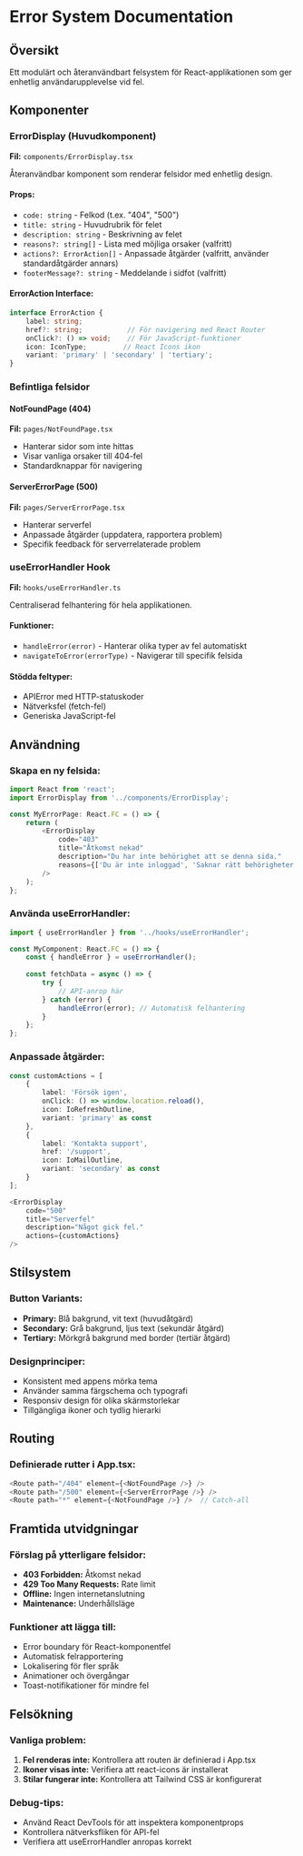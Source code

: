 # Error System Documentation

## Översikt
Ett modulärt och återanvändbart felsystem för React-applikationen som ger enhetlig användarupplevelse vid fel.

## Komponenter

### ErrorDisplay (Huvudkomponent)
**Fil:** `components/ErrorDisplay.tsx`

Återanvändbar komponent som renderar felsidor med enhetlig design.

#### Props:
- `code: string` - Felkod (t.ex. "404", "500")
- `title: string` - Huvudrubrik för felet
- `description: string` - Beskrivning av felet
- `reasons?: string[]` - Lista med möjliga orsaker (valfritt)
- `actions?: ErrorAction[]` - Anpassade åtgärder (valfritt, använder standardåtgärder annars)
- `footerMessage?: string` - Meddelande i sidfot (valfritt)

#### ErrorAction Interface:
```typescript
interface ErrorAction {
    label: string;
    href?: string;           // För navigering med React Router
    onClick?: () => void;    // För JavaScript-funktioner
    icon: IconType;         // React Icons ikon
    variant: 'primary' | 'secondary' | 'tertiary';
}
```

### Befintliga felsidor

#### NotFoundPage (404)
**Fil:** `pages/NotFoundPage.tsx`
- Hanterar sidor som inte hittas
- Visar vanliga orsaker till 404-fel
- Standardknappar för navigering

#### ServerErrorPage (500)
**Fil:** `pages/ServerErrorPage.tsx`
- Hanterar serverfel
- Anpassade åtgärder (uppdatera, rapportera problem)
- Specifik feedback för serverrelaterade problem

### useErrorHandler Hook
**Fil:** `hooks/useErrorHandler.ts`

Centraliserad felhantering för hela applikationen.

#### Funktioner:
- `handleError(error)` - Hanterar olika typer av fel automatiskt
- `navigateToError(errorType)` - Navigerar till specifik felsida

#### Stödda feltyper:
- APIError med HTTP-statuskoder
- Nätverksfel (fetch-fel)
- Generiska JavaScript-fel

## Användning

### Skapa en ny felsida:

```typescript
import React from 'react';
import ErrorDisplay from '../components/ErrorDisplay';

const MyErrorPage: React.FC = () => {
    return (
        <ErrorDisplay
            code="403"
            title="Åtkomst nekad"
            description="Du har inte behörighet att se denna sida."
            reasons={['Du är inte inloggad', 'Saknar rätt behörigheter']}
        />
    );
};
```

### Använda useErrorHandler:

```typescript
import { useErrorHandler } from '../hooks/useErrorHandler';

const MyComponent: React.FC = () => {
    const { handleError } = useErrorHandler();
    
    const fetchData = async () => {
        try {
            // API-anrop här
        } catch (error) {
            handleError(error); // Automatisk felhantering
        }
    };
};
```

### Anpassade åtgärder:

```typescript
const customActions = [
    {
        label: 'Försök igen',
        onClick: () => window.location.reload(),
        icon: IoRefreshOutline,
        variant: 'primary' as const
    },
    {
        label: 'Kontakta support',
        href: '/support',
        icon: IoMailOutline,
        variant: 'secondary' as const
    }
];

<ErrorDisplay
    code="500"
    title="Serverfel"
    description="Något gick fel."
    actions={customActions}
/>
```

## Stilsystem

### Button Variants:
- **Primary:** Blå bakgrund, vit text (huvudåtgärd)
- **Secondary:** Grå bakgrund, ljus text (sekundär åtgärd)
- **Tertiary:** Mörkgrå bakgrund med border (tertiär åtgärd)

### Designprinciper:
- Konsistent med appens mörka tema
- Använder samma färgschema och typografi
- Responsiv design för olika skärmstorlekar
- Tillgängliga ikoner och tydlig hierarki

## Routing

### Definierade rutter i App.tsx:
```typescript
<Route path="/404" element={<NotFoundPage />} />
<Route path="/500" element={<ServerErrorPage />} />
<Route path="*" element={<NotFoundPage />} />  // Catch-all
```

## Framtida utvidgningar

### Förslag på ytterligare felsidor:
- **403 Forbidden:** Åtkomst nekad
- **429 Too Many Requests:** Rate limit
- **Offline:** Ingen internetanslutning
- **Maintenance:** Underhållsläge

### Funktioner att lägga till:
- Error boundary för React-komponentfel
- Automatisk felrapportering
- Lokalisering för fler språk
- Animationer och övergångar
- Toast-notifikationer för mindre fel

## Felsökning

### Vanliga problem:
1. **Fel renderas inte:** Kontrollera att routen är definierad i App.tsx
2. **Ikoner visas inte:** Verifiera att react-icons är installerat
3. **Stilar fungerar inte:** Kontrollera att Tailwind CSS är konfigurerat

### Debug-tips:
- Använd React DevTools för att inspektera komponentprops
- Kontrollera nätverksfliken för API-fel
- Verifiera att useErrorHandler anropas korrekt